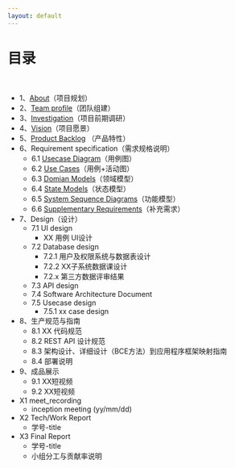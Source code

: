 ```yaml
---
layout: default
---
```


# [](#TOC)目录

&nbsp;&nbsp; 

* 1、[About](01-about)（项目规划）
* 2、[Team profile](02-team-profile)（团队组建）
* 3、[Investigation](03-investigation)（项目前期调研）
* 4、[Vision](04-vision)（项目愿景）
* 5、[Product Backlog](05-product-backlog) （产品特性）
* 6、Requirement specification（需求规格说明）
    - 6.1 [Usecase Diagram](06-requirement-1)（用例图）
    - 6.2 [Use Cases](06-requirement-2)（用例+活动图）
    - 6.3 [Domian Models](06-requirement-3)（领域模型）
    - 6.4 [State Models](06-requirement-4)（状态模型）
    - 6.5 [System Sequence Diagrams](06-requirement-5)（功能模型）
    - 6.6 [Supplementary Requirements](06-requirement-6)（补充需求）
* 7、Design（设计）
    - 7.1 UI design
        - XX 用例 UI设计
    - 7.2 Database design
        - 7.2.1 用户及权限系统与数据表设计
        - 7.2.2 XX子系统数据课设计
        - 7.2.x 第三方数据评审结果
    - 7.3 API design
    - 7.4 Software Architecture Document
    - 7.5 Usecase design
         - 7.5.1 xx case design
* 8、生产规范与指南
    - 8.1 XX 代码规范
    - 8.2 REST API 设计规范
    - 8.3 架构设计、详细设计（BCE方法）到应用程序框架映射指南
    - 8.4 部署说明
* 9、成品展示
    - 9.1 XX短视频
    - 9.2 XX短视频
* X1 meet_recording
    - inception meeting (yy/mm/dd)
* X2 Tech/Work Report
    - 学号-title
* X3 Final Report
    - 学号-title
    - 小组分工与贡献率说明